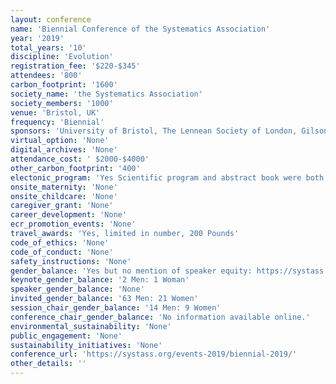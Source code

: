 ```yaml
---
layout: conference 
name: 'Biennial Conference of the Systematics Association'
year: '2019'
total_years: '10'
discipline: 'Evolution'
registration_fee: '$220-$345'
attendees: '800'
carbon_footprint: '1600'
society_name: 'the Systematics Association'
society_members: '1000'
venue: 'Bristol, UK'
frequency: 'Biennial'
sponsors: 'University of Bristol, The Lennean Society of London, Gilson, Paleobiology University of Bristol'
virtual_option: 'None'
digital_archives: 'None'
attendance_cost: ' $2000-$4000'
other_carbon_footprint: '400'
electonic_program: 'Yes Scientific program and abstract book were both online on conference website.'
onsite_maternity: 'None'
onsite_childcare: 'None'
caregiver_grant: 'None'
career_development: 'None'
ecr_promotion_events: 'None'
travel_awards: 'Yes, limited in number, 200 Pounds'
code_of_ethics: 'None'
code_of_conduct: 'None'
safety_instructions: 'None'
gender_balance: 'Yes but no mention of speaker equity: https://systass.org/'
keynote_gender_balance: '2 Men: 1 Woman'
speaker_gender_balance: 'None'
invited_gender_balance: '63 Men: 21 Women'
session_chair_gender_balance: '14 Men: 9 Women'
conference_chair_gender_balance: 'No information available online.'
environmental_sustainability: 'None'
public_engagement: 'None'
sustainability_initiatives: 'None'
conference_url: 'https://systass.org/events-2019/biennial-2019/'
other_details: ''
---
```

